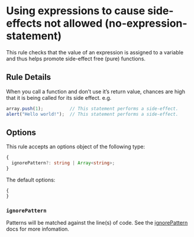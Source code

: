 # Using expressions to cause side-effects not allowed (no-expression-statement)

This rule checks that the value of an expression is assigned to a variable and thus helps promote side-effect free (pure) functions.

## Rule Details

When you call a function and don’t use it’s return value, chances are high that it is being called for its side effect. e.g.

```js
array.push(1);          // This statement performs a side-effect.
alert("Hello world!");  // This statement performs a side-effect.
```

## Options

This rule accepts an options object of the following type:

```ts
{
  ignorePattern?: string | Array<string>;
}
```

The default options:

```ts
{
}
```

### `ignorePattern`

Patterns will be matched against the line(s) of code.
See the [ignorePattern](./options/ignore-pattern.md) docs for more infomation.
